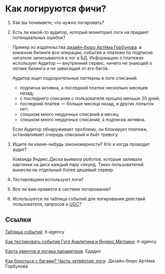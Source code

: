 # Как логируются фичи?

1. Как вы понимаете, что нужно логировать?

2. Есть ли какой-то аудитор, который мониторил логи на предмет потенциальных ошибок?

    Пример из издательства [дизайн-бюро Артёма Горбунова](https://bureau.ru/): в книжном билинге все операции, события и платежи по подписке читателя записываются в лог в БД. Информацию о платежах использует Аудитор — внутренний сервис, ничего не знающей о логике билинга и не зависящий от его багов.

    Аудитор ищет подозрительные паттерны в логе списаний:
    - подписка активна, а последний платеж несколько месяцев назад;
    - с последнего списания с пользователя прошло меньше 20 дней;
    - последний платеж — больше месяца назад, и других попыток нет;
    - слишком много неудачных списаний в месяц;
    - слишком много неудачных списаний, а подписка активна.

    Если Аудитор обнаруживает проблему, он блокирует платежи, останавливает очередь списаний и бьёт тревогу.

3. Ищите ли какие-нибудь закономерности? Кто и когда проводит аудит?
    
    Команда Яндекс.Диска выявила роботов, которые заливали картинки на диск каждый пару секунд. Таких пользователей вынесли на отдельный более дешевый сервер.

4. Тестировщики используют логи?

5. Все ли вам нравится в системе логирования?

6. Используется ли таблица событий для логирования действий пользователя, запросов и [UGC](https://skillbox.ru/media/marketing/chto_takoe_ugc_i_zachem_on_nuzhen/)?


## Ссылки

[Таблица событий](https://docs.google.com/spreadsheets/d/1gMY-rxefC8zXqLH0ywcN6Eg93EDJS6Vu-gDoKVLw4rc/edit#gid=256167239). it-agency

[Как тестировать события Гугл Аналитики и Яндекс.Метрики](https://www.it-agency.ru/academy/how-to-test-events/). it-agency

[Карта ивентов и логика параметров](./attachments/logsEdadeal.png). Едадил

[Как бороться с багами? Часть четвёртая: логи](https://bureau.ru/soviet/20180412/). Дизайн-бюро Артёма Горбунова